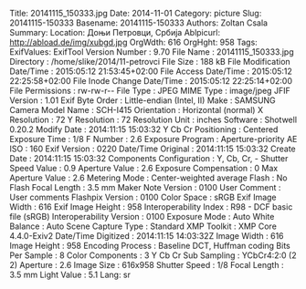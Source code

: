 Title: 20141115_150333.jpg
Date: 2014-11-01
Category: picture
Slug: 20141115-150333
Basename: 20141115-150333
Authors: Zoltan Csala
Summary:
Location: Доњи Петровци, Србија
Ablpicurl: http://abload.de/img/xubgd.jpg
OrgWdth: 616
OrgHght: 958
Tags:
ExifValues: ExifTool Version Number : 9.70
            File Name : 20141115_150333.jpg
            Directory : /home/slike/2014/11-petrovci
            File Size : 188 kB
            File Modification Date/Time : 2015:05:12 21:53:45+02:00
            File Access Date/Time : 2015:05:12 22:25:58+02:00
            File Inode Change Date/Time : 2015:05:12 22:25:14+02:00
            File Permissions : rw-rw-r--
            File Type : JPEG
            MIME Type : image/jpeg
            JFIF Version : 1.01
            Exif Byte Order : Little-endian (Intel, II)
            Make : SAMSUNG
            Camera Model Name : SCH-I415
            Orientation : Horizontal (normal)
            X Resolution : 72
            Y Resolution : 72
            Resolution Unit : inches
            Software : Shotwell 0.20.2
            Modify Date : 2014:11:15 15:03:32
            Y Cb Cr Positioning : Centered
            Exposure Time : 1/8
            F Number : 2.6
            Exposure Program : Aperture-priority AE
            ISO : 160
            Exif Version : 0220
            Date/Time Original : 2014:11:15 15:03:32
            Create Date : 2014:11:15 15:03:32
            Components Configuration : Y, Cb, Cr, -
            Shutter Speed Value : 0.9
            Aperture Value : 2.6
            Exposure Compensation : 0
            Max Aperture Value : 2.6
            Metering Mode : Center-weighted average
            Flash : No Flash
            Focal Length : 3.5 mm
            Maker Note Version : 0100
            User Comment : User comments
            Flashpix Version : 0100
            Color Space : sRGB
            Exif Image Width : 616
            Exif Image Height : 958
            Interoperability Index : R98 - DCF basic file (sRGB)
            Interoperability Version : 0100
            Exposure Mode : Auto
            White Balance : Auto
            Scene Capture Type : Standard
            XMP Toolkit : XMP Core 4.4.0-Exiv2
            Date/Time Digitized : 2014:11:15 14:03:32Z
            Image Width : 616
            Image Height : 958
            Encoding Process : Baseline DCT, Huffman coding
            Bits Per Sample : 8
            Color Components : 3
            Y Cb Cr Sub Sampling : YCbCr4:2:0 (2 2)
            Aperture : 2.6
            Image Size : 616x958
            Shutter Speed : 1/8
            Focal Length : 3.5 mm
            Light Value : 5.1
Lang: sr

